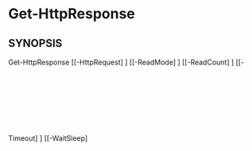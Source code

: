 ﻿---
external help file: powershai-help.xml
schema: 2.0.0
powershai: true
---

# Get-HttpResponse

## SYNOPSIS <!--!= @#Synop !-->

Get-HttpResponse [[-HttpRequest] <Object>] [[-ReadMode] <Object>] [[-ReadCount] <Object>] [[-Timeout] <Object>] [[-WaitSleep] <Object>] [-ForceEnd] [-StreamsOnly] [<CommonParameters>]


## SYNTAX <!--!= @#Syntax !-->

```
Get-HttpResponse [[-HttpRequest] <Object>] [[-ReadMode] <Object>] [[-ReadCount] <Object>] [[-Timeout] <Object>] [[-WaitSleep] 
<Object>] [-ForceEnd] [-StreamsOnly] [<CommonParameters>]
```

## PARAMETERS <!--!= @#Params !-->

### -ForceEnd

```yml
Parameter Set: (All)
Type: switch
Aliases: 
Accepted Values: 
Required: false
Position: Named
Default Value: 
Accept pipeline input: false
Accept wildcard characters: 
```

### -HttpRequest

```yml
Parameter Set: (All)
Type: Object
Aliases: 
Accepted Values: 
Required: false
Position: 0
Default Value: 
Accept pipeline input: true (ByValue)
Accept wildcard characters: 
```

### -ReadCount

```yml
Parameter Set: (All)
Type: Object
Aliases: 
Accepted Values: 
Required: false
Position: 2
Default Value: 
Accept pipeline input: false
Accept wildcard characters: 
```

### -ReadMode

```yml
Parameter Set: (All)
Type: Object
Aliases: 
Accepted Values: 
Required: false
Position: 1
Default Value: 
Accept pipeline input: false
Accept wildcard characters: 
```

### -StreamsOnly

```yml
Parameter Set: (All)
Type: switch
Aliases: 
Accepted Values: 
Required: false
Position: Named
Default Value: 
Accept pipeline input: false
Accept wildcard characters: 
```

### -Timeout

```yml
Parameter Set: (All)
Type: Object
Aliases: 
Accepted Values: 
Required: false
Position: 3
Default Value: 
Accept pipeline input: false
Accept wildcard characters: 
```

### -WaitSleep

```yml
Parameter Set: (All)
Type: Object
Aliases: 
Accepted Values: 
Required: false
Position: 4
Default Value: 
Accept pipeline input: false
Accept wildcard characters: 
```


<!--PowershaiAiDocBlockStart-->
_אתה מאומן על נתונים עד אוקטובר 2023._
<!--PowershaiAiDocBlockEnd-->
